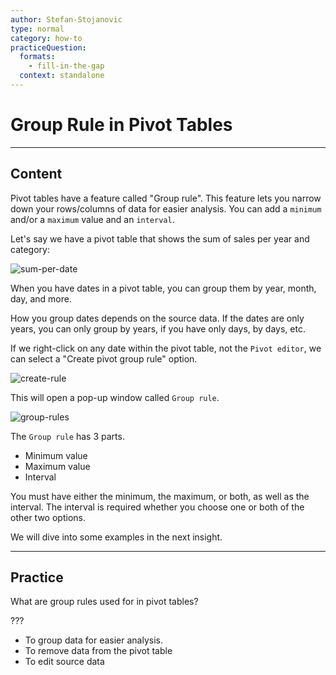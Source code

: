 ```yaml
---
author: Stefan-Stojanovic
type: normal
category: how-to
practiceQuestion:
  formats:
    - fill-in-the-gap
  context: standalone
---
```


# Group Rule in Pivot Tables


---

## Content

Pivot tables have a feature called "Group rule". This feature lets you narrow down your rows/columns of data for easier analysis. You can add a `minimum` and/or a `maximum` value and an `interval`.

Let's say we have a pivot table that shows the sum of sales per year and category:

![sum-per-date](https://img.enkipro.com/24a1beda6708662699c2d33f68312a66.png)

When you have dates in a pivot table, you can group them by year, month, day, and more. 

How you group dates depends on the source data. If the dates are only years, you can only group by years, if you have only days, by days, etc.

If we right-click on any date within the pivot table, not the `Pivot editor`, we can select a "Create pivot group rule" option.

![create-rule](https://img.enkipro.com/025eb3d684ce58cc9a3dd2f3a60f973d.png)

This will open a pop-up window called `Group rule`.

![group-rules](https://img.enkipro.com/27410ba0b4718716ce202df5d4d45276.png)

The `Group rule` has 3 parts.

- Minimum value
- Maximum value
- Interval

You must have either the minimum, the maximum, or both, as well as the interval. The interval is required whether you choose one or both of the other two options.

We will dive into some examples in the next insight.


---

## Practice

What are group rules used for in pivot tables?

???

- To group data for easier analysis.
- To remove data from the pivot table
- To edit source data
